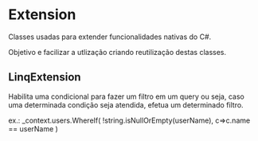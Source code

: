 # Extension

Classes usadas para extender funcionalidades nativas do C#.

Objetivo e facilizar a utlização criando reutilização destas classes.

## LinqExtension

Habilita uma condicional para fazer um filtro em um query ou seja, caso uma determinada condição seja atendida, efetua um determinado filtro.

ex.:
_context.users.WhereIf( !string.isNullOrEmpty(userName), c=>c.name == userName )